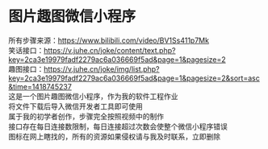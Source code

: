 # 图片趣图微信小程序
所有步骤来源：<https://www.bilibili.com/video/BV1Ss411p7Mk>  
笑话接口：<https://v.juhe.cn/joke/content/text.php?key=2ca3e19979fadf2279ac6a036669f5ad&page=1&pagesize=2>  
趣图接口：<https://v.juhe.cn/joke/img/list.php?key=2ca3e19979fadf2279ac6a036669f5ad&page=1&pagesize=2&sort=asc&time=1418745237>  
这是一个图片趣图微信小程序，作为我的软件工程作业  
将文件下载后导入微信开发者工具即可使用  
属于我的初学者创作，步骤完全按照视频中的制作  
接口存在每日连接数限制，每日连接超过次数会使整个微信小程序错误  
图标在网上瞎找的，所有的资源如果侵权请与我及时联系，立即删除

